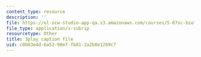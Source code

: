 ```yaml
---
content_type: resource
description: ''
file: https://ol-ocw-studio-app-qa.s3.amazonaws.com/courses/5-07sc-biological-chemistry-i-fall-2013/c0b83e4d6a5290effb812a2b8e12b9c7_ziJc5pSF5aM.srt
file_type: application/x-subrip
resourcetype: Other
title: 3play caption file
uid: c0b83e4d-6a52-90ef-fb81-2a2b8e12b9c7
---
```

